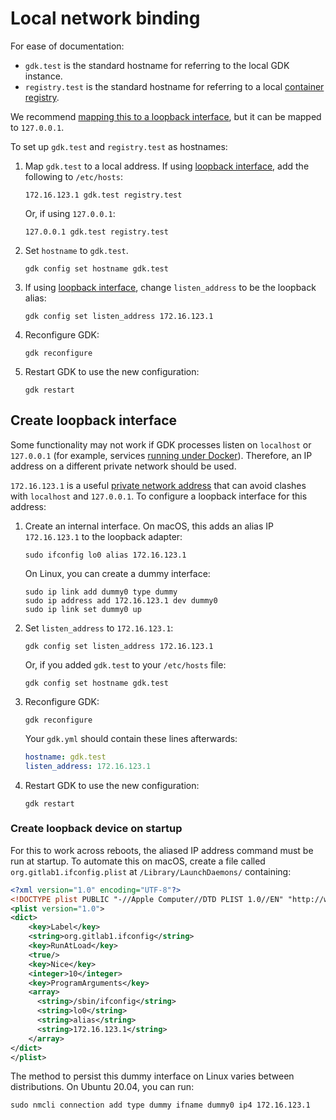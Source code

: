 # Local network binding

For ease of documentation:

- `gdk.test` is the standard hostname for referring to the local GDK instance.
- `registry.test` is the standard hostname for referring to a local [container registry](registry.md).

We recommend [mapping this to a loopback interface](#create-loopback-interface), but it can be mapped to `127.0.0.1`.

To set up `gdk.test` and `registry.test` as hostnames:

1. Map `gdk.test` to a local address. If using [loopback interface](#create-loopback-interface), add the following to
   `/etc/hosts`:

   ```plaintext
   172.16.123.1 gdk.test registry.test
   ```

   Or, if using `127.0.0.1`:

   ```plaintext
   127.0.0.1 gdk.test registry.test
   ```

1. Set `hostname` to `gdk.test`.

   ```shell
   gdk config set hostname gdk.test
   ```

1. If using [loopback interface](#create-loopback-interface), change `listen_address` to be the loopback alias:

    ```shell
    gdk config set listen_address 172.16.123.1
    ```

1. Reconfigure GDK:

   ```shell
   gdk reconfigure
   ```

1. Restart GDK to use the new configuration:

   ```shell
   gdk restart
   ```

## Create loopback interface

Some functionality may not work if GDK processes listen on `localhost` or `127.0.0.1` (for example,
services [running under Docker](runner.md#docker-configuration)). Therefore, an IP address on a different private network should be
used.

`172.16.123.1` is a useful [private network address](https://en.wikipedia.org/wiki/Private_network#Private_IPv4_addresses)
that can avoid clashes with `localhost` and `127.0.0.1`. To configure a loopback interface for this
address:

1. Create an internal interface. On macOS, this adds an alias IP `172.16.123.1` to the loopback
   adapter:

   ```shell
   sudo ifconfig lo0 alias 172.16.123.1
   ```

   On Linux, you can create a dummy interface:

   ```shell
   sudo ip link add dummy0 type dummy
   sudo ip address add 172.16.123.1 dev dummy0
   sudo ip link set dummy0 up
   ```

1. Set `listen_address` to `172.16.123.1`:

    ```shell
    gdk config set listen_address 172.16.123.1
    ```

    Or, if you added `gdk.test` to your `/etc/hosts` file:

    ```shell
   gdk config set hostname gdk.test
    ```

1. Reconfigure GDK:

   ```shell
   gdk reconfigure
   ``` 

   Your `gdk.yml` should contain these lines afterwards:
  
   ```yaml
   hostname: gdk.test
   listen_address: 172.16.123.1
   ```

1. Restart GDK to use the new configuration:

   ```shell
   gdk restart
   ```

### Create loopback device on startup

For this to work across reboots, the aliased IP address command must be run at startup. To
automate this on macOS, create a file called `org.gitlab1.ifconfig.plist` at `/Library/LaunchDaemons/`
containing:

```xml
<?xml version="1.0" encoding="UTF-8"?>
<!DOCTYPE plist PUBLIC "-//Apple Computer//DTD PLIST 1.0//EN" "http://www.apple.com/DTDs/PropertyList-1.0.dtd">
<plist version="1.0">
<dict>
    <key>Label</key>
    <string>org.gitlab1.ifconfig</string>
    <key>RunAtLoad</key>
    <true/>
    <key>Nice</key>
    <integer>10</integer>
    <key>ProgramArguments</key>
    <array>
      <string>/sbin/ifconfig</string>
      <string>lo0</string>
      <string>alias</string>
      <string>172.16.123.1</string>
    </array>
</dict>
</plist>
```

The method to persist this dummy interface on Linux varies between distributions. On Ubuntu 20.04,
you can run:

```shell
sudo nmcli connection add type dummy ifname dummy0 ip4 172.16.123.1
```
